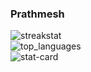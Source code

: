 
### Prathmesh

<div class="github">
  <img id="github-streak-stats"
    src="https://github-readme-streak-stats.herokuapp.com/?user=AkashSaha747&theme=radical"
    alt="streakstat" />
</div>

<div class="github" id="tops">
  <img id="github-top-langs"
    src="https://github-readme-stats.vercel.app/api/top-langs/?username=AkashSaha747&&theme=radical"
    alt="top_languages" />
</div>

<div class="github">
  <img id="github-stats-card"
    src="https://github-readme-stats.vercel.app/api?username=AkashSaha747&show_icons=true&theme=radical" alt="stat-card" />
</div>
